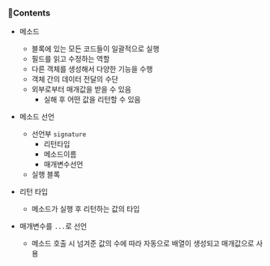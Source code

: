 ### 📒Contents

- 메소드
    + 블록에 있는 모든 코드들이 일괄적으로 실행
    + 필드를 읽고 수정하는 역할
    + 다른 객체를 생성해서 다양한 기능을 수행
    + 객체 간의 데이터 전달의 수단
    + 외부로부터 매개값을 받을 수 있음
        * 실해 후 어떤 값을 리턴할 수 있음
    
- 메소드 선언
    + 선언부 `signature`
        * 리턴타입
        * 메소드이름
        * 매개변수선언
    + 실행 블록

- 리턴 타입
    + 메소드가 실행 후 리턴하는 값의 타입

- 매개변수를 `...`로 선언
    + 메소드 호출 시 넘겨준 값의 수에 따라 자동으로 배열이 생성되고 매개값으로 사용